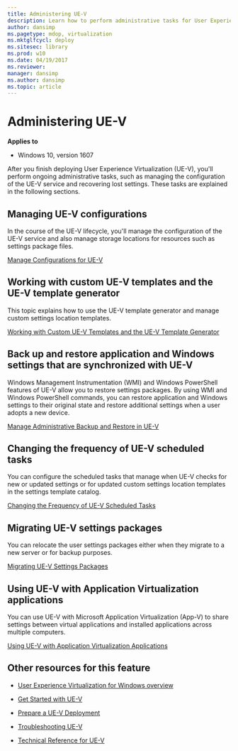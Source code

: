 ```yaml
---
title: Administering UE-V
description: Learn how to perform administrative tasks for User Experience Virtualization (UE-V). These tasks include configuring the UE-V service and recovering lost settings.
author: dansimp
ms.pagetype: mdop, virtualization
ms.mktglfcycl: deploy
ms.sitesec: library
ms.prod: w10
ms.date: 04/19/2017
ms.reviewer: 
manager: dansimp
ms.author: dansimp
ms.topic: article
---
```



# Administering UE-V

**Applies to**
-   Windows 10, version 1607

After you finish deploying User Experience Virtualization (UE-V), you'll perform ongoing administrative tasks, such as managing the configuration of the UE-V service and recovering lost settings. These tasks are explained in the following sections.

## Managing UE-V configurations


In the course of the UE-V lifecycle, you'll manage the configuration of the UE-V service and also manage storage locations for resources such as settings package files.

[Manage Configurations for UE-V](uev-manage-configurations.md)

## Working with custom UE-V templates and the UE-V template generator


This topic explains how to use the UE-V template generator and manage custom settings location templates.

[Working with Custom UE-V Templates and the UE-V Template Generator](uev-working-with-custom-templates-and-the-uev-generator.md)

## Back up and restore application and Windows settings that are synchronized with UE-V


Windows Management Instrumentation (WMI) and Windows PowerShell features of UE-V allow you to restore settings packages. By using WMI and Windows PowerShell commands, you can restore application and Windows settings to their original state and restore additional settings when a user adopts a new device.

[Manage Administrative Backup and Restore in UE-V](uev-manage-administrative-backup-and-restore.md)

## Changing the frequency of UE-V scheduled tasks


You can configure the scheduled tasks that manage when UE-V checks for new or updated settings or for updated custom settings location templates in the settings template catalog.

[Changing the Frequency of UE-V Scheduled Tasks](uev-changing-the-frequency-of-scheduled-tasks.md)

## Migrating UE-V settings packages


You can relocate the user settings packages either when they migrate to a new server or for backup purposes.

[Migrating UE-V Settings Packages](uev-migrating-settings-packages.md)

## Using UE-V with Application Virtualization applications


You can use UE-V with Microsoft Application Virtualization (App-V) to share settings between virtual applications and installed applications across multiple computers.

[Using UE-V with Application Virtualization Applications](uev-using-uev-with-application-virtualization-applications.md)

## Other resources for this feature


-   [User Experience Virtualization for Windows overview](uev-for-windows.md)

-   [Get Started with UE-V](uev-getting-started.md)

-   [Prepare a UE-V Deployment](uev-prepare-for-deployment.md)

-   [Troubleshooting UE-V](uev-troubleshooting.md)

-   [Technical Reference for UE-V](uev-technical-reference.md)




